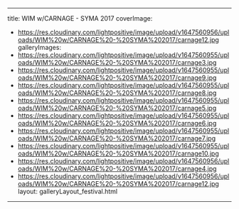 
---
title: WIM w/CARNAGE - SYMA 2017
coverImage:
  - https://res.cloudinary.com/lightpositive/image/upload/v1647560956/uploads/WIM%20w/CARNAGE%20-%20SYMA%202017/carnage12.jpg
galleryImages:
   - https://res.cloudinary.com/lightpositive/image/upload/v1647560955/uploads/WIM%20w/CARNAGE%20-%20SYMA%202017/carnage3.jpg
   - https://res.cloudinary.com/lightpositive/image/upload/v1647560955/uploads/WIM%20w/CARNAGE%20-%20SYMA%202017/carnage9.jpg
   - https://res.cloudinary.com/lightpositive/image/upload/v1647560955/uploads/WIM%20w/CARNAGE%20-%20SYMA%202017/carnage8.jpg
   - https://res.cloudinary.com/lightpositive/image/upload/v1647560955/uploads/WIM%20w/CARNAGE%20-%20SYMA%202017/carnage5.jpg
   - https://res.cloudinary.com/lightpositive/image/upload/v1647560955/uploads/WIM%20w/CARNAGE%20-%20SYMA%202017/carnage6.jpg
   - https://res.cloudinary.com/lightpositive/image/upload/v1647560955/uploads/WIM%20w/CARNAGE%20-%20SYMA%202017/carnage7.jpg
   - https://res.cloudinary.com/lightpositive/image/upload/v1647560955/uploads/WIM%20w/CARNAGE%20-%20SYMA%202017/carnage10.jpg
   - https://res.cloudinary.com/lightpositive/image/upload/v1647560956/uploads/WIM%20w/CARNAGE%20-%20SYMA%202017/carnage4.jpg
   - https://res.cloudinary.com/lightpositive/image/upload/v1647560956/uploads/WIM%20w/CARNAGE%20-%20SYMA%202017/carnage12.jpg
layout: galleryLayout_festival.html
---
